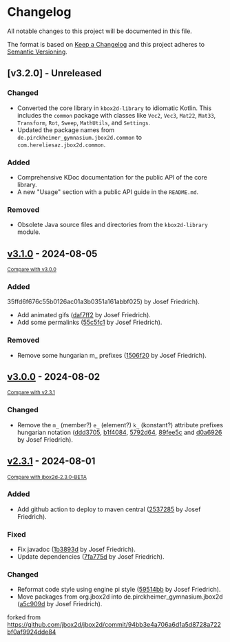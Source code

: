 # Changelog

All notable changes to this project will be documented in this file.

The format is based on [Keep a Changelog](http://keepachangelog.com/en/1.0.0/)
and this project adheres to [Semantic Versioning](http://semver.org/spec/v2.0.0.html).

## [v3.2.0] - Unreleased

### Changed
- Converted the core library in `kbox2d-library` to idiomatic Kotlin. This includes the `common` package with classes like `Vec2`, `Vec3`, `Mat22`, `Mat33`, `Transform`, `Rot`, `Sweep`, `MathUtils`, and `Settings`.
- Updated the package names from `de.pirckheimer_gymnasium.jbox2d.common` to `com.hereliesaz.jbox2d.common`.

### Added
- Comprehensive KDoc documentation for the public API of the core library.
- A new "Usage" section with a public API guide in the `README.md`.

### Removed
- Obsolete Java source files and directories from the `kbox2d-library` module.

## [v3.1.0](https://github.com/engine-pi/jbox2d/releases/tag/v3.1.0) - 2024-08-05

<small>[Compare with v3.0.0](https://github.com/engine-pi/jbox2d/compare/v3.0.0...v3.1.0)</small>

### Added

35ffd6f676c55b0126ac01a3b0351a161abbf025) by Josef Friedrich).
- Add animated gifs ([daf7ff2](https://github.com/engine-pi/jbox2d/commit/daf7ff2ee13a101109616875a3f5b1d6040f8536) by Josef Friedrich).
- Add some permalinks ([55c5fc1](https://github.com/engine-pi/jbox2d/commit/55c5fc17c2fa352e494dae26e5c3505d643948f2) by Josef Friedrich).

### Removed

- Remove some hungarian m_ prefixes ([1506f20](https://github.com/engine-pi/jbox2d/commit/1506f200d70463628a3c0634d395a7fee1783728) by Josef Friedrich).

## [v3.0.0](https://github.com/engine-pi/jbox2d/releases/tag/v3.0.0) - 2024-08-02

<small>[Compare with v2.3.1](https://github.com/engine-pi/jbox2d/compare/v2.3.1...v3.0.0)</small>

### Changed

- Remove the `m_` (member?) `e_` (element?) `k_` (konstant?) attribute prefixes hungarian notation ([ddd3705](ddd3705893772e2cbad370c601e8c3dcf66dd577),
  [b1f4084](b1f408448543bc0a2232695cf5e3439814e6b18b),
  [5792d64](5792d640ed8f32843709894a919917fe47fe3e70),
  [89fee5c](89fee5c75e48577efe20153eda19a37b280cb42f) and
  [d0a6926](d0a6926adc41a4cc0743cbea1f14ca24b37037f9) by Josef Friedrich).

## [v2.3.1](https://github.com/engine-pi/jbox2d/releases/tag/v2.3.1) - 2024-08-01

<small>[Compare with jbox2d-2.3.0-BETA](https://github.com/engine-pi/jbox2d/compare/jbox2d-2.3.0-BETA...v2.3.1)</small>

### Added

- Add github action to deploy to maven central ([2537285](https://github.com/engine-pi/jbox2d/commit/253728551e60a8bc9759933f7aeddbfec9668827) by Josef Friedrich).

### Fixed

- Fix javadoc ([1b3893d](1b3893dbab0c3fa005c10c09df1b4129854e4367) by Josef Friedrich).
- Update dependencies ([7fa775d](7fa775d624f68ab498f1853201c4dcee4ace6376) by Josef Friedrich).

### Changed

- Reformat code style using engine pi style ([59514bb](59514bbfbbee67bfa80255bb4289f647ad77dc85) by Josef Friedrich).
- Move packages from org.jbox2d into de.pirckheimer_gymnasium.jbox2d ([a5c909d](a5c909de2b24a70fec1ef2bcb949aa5da36feb6c) by Josef Friedrich).

forked from https://github.com/jbox2d/jbox2d/commit/94bb3e4a706a6d1a5d8728a722bf0af9924dde84
